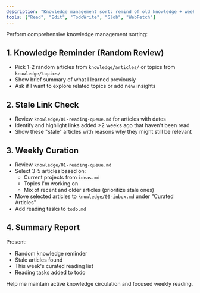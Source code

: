 ```yaml
---
description: "Knowledge management sort: remind of old knowledge + weekly curation"
tools: ["Read", "Edit", "TodoWrite", "Glob", "WebFetch"]
---
```


Perform comprehensive knowledge management sorting:

## 1. Knowledge Reminder (Random Review)
- Pick 1-2 random articles from `knowledge/articles/` or topics from `knowledge/topics/`
- Show brief summary of what I learned previously
- Ask if I want to explore related topics or add new insights

## 2. Stale Link Check
- Review `knowledge/01-reading-queue.md` for articles with dates
- Identify and highlight links added >2 weeks ago that haven't been read
- Show these "stale" articles with reasons why they might still be relevant

## 3. Weekly Curation
- Review `knowledge/01-reading-queue.md` 
- Select 3-5 articles based on:
  - Current projects from `ideas.md`
  - Topics I'm working on
  - Mix of recent and older articles (prioritize stale ones)
- Move selected articles to `knowledge/00-inbox.md` under "Curated Articles"
- Add reading tasks to `todo.md`

## 4. Summary Report
Present:
- Random knowledge reminder
- Stale articles found
- This week's curated reading list
- Reading tasks added to todo

Help me maintain active knowledge circulation and focused weekly reading.